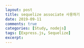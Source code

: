 ```yaml
---
layout: post
title: sequelize associate 사용하기
date: 2019-09-11
comments: true
categories: [Study, nodejs]
tags: [Express.js, Sequelize]
excerpt:
---
```

